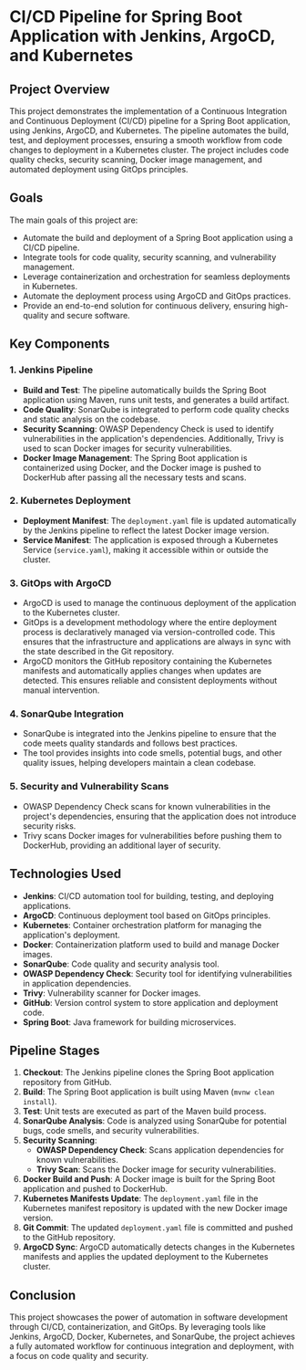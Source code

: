 # CI/CD Pipeline for Spring Boot Application with Jenkins, ArgoCD, and Kubernetes

## Project Overview

This project demonstrates the implementation of a Continuous Integration and Continuous Deployment (CI/CD) pipeline for a Spring Boot application, using Jenkins, ArgoCD, and Kubernetes. The pipeline automates the build, test, and deployment processes, ensuring a smooth workflow from code changes to deployment in a Kubernetes cluster. The project includes code quality checks, security scanning, Docker image management, and automated deployment using GitOps principles.

## Goals

The main goals of this project are:
- Automate the build and deployment of a Spring Boot application using a CI/CD pipeline.
- Integrate tools for code quality, security scanning, and vulnerability management.
- Leverage containerization and orchestration for seamless deployments in Kubernetes.
- Automate the deployment process using ArgoCD and GitOps practices.
- Provide an end-to-end solution for continuous delivery, ensuring high-quality and secure software.

## Key Components

### 1. **Jenkins Pipeline**
- **Build and Test**: The pipeline automatically builds the Spring Boot application using Maven, runs unit tests, and generates a build artifact.
- **Code Quality**: SonarQube is integrated to perform code quality checks and static analysis on the codebase.
- **Security Scanning**: OWASP Dependency Check is used to identify vulnerabilities in the application's dependencies. Additionally, Trivy is used to scan Docker images for security vulnerabilities.
- **Docker Image Management**: The Spring Boot application is containerized using Docker, and the Docker image is pushed to DockerHub after passing all the necessary tests and scans.

### 2. **Kubernetes Deployment**
- **Deployment Manifest**: The `deployment.yaml` file is updated automatically by the Jenkins pipeline to reflect the latest Docker image version.
- **Service Manifest**: The application is exposed through a Kubernetes Service (`service.yaml`), making it accessible within or outside the cluster.

### 3. **GitOps with ArgoCD**
- ArgoCD is used to manage the continuous deployment of the application to the Kubernetes cluster.
- GitOps is a development methodology where the entire deployment process is declaratively managed via version-controlled code. This ensures that the infrastructure and applications are always in sync with the state described in the Git repository.
- ArgoCD monitors the GitHub repository containing the Kubernetes manifests and automatically applies changes when updates are detected. This ensures reliable and consistent deployments without manual intervention.

### 4. **SonarQube Integration**
- SonarQube is integrated into the Jenkins pipeline to ensure that the code meets quality standards and follows best practices.
- The tool provides insights into code smells, potential bugs, and other quality issues, helping developers maintain a clean codebase.

### 5. **Security and Vulnerability Scans**
- OWASP Dependency Check scans for known vulnerabilities in the project's dependencies, ensuring that the application does not introduce security risks.
- Trivy scans Docker images for vulnerabilities before pushing them to DockerHub, providing an additional layer of security.

## Technologies Used
- **Jenkins**: CI/CD automation tool for building, testing, and deploying applications.
- **ArgoCD**: Continuous deployment tool based on GitOps principles.
- **Kubernetes**: Container orchestration platform for managing the application's deployment.
- **Docker**: Containerization platform used to build and manage Docker images.
- **SonarQube**: Code quality and security analysis tool.
- **OWASP Dependency Check**: Security tool for identifying vulnerabilities in application dependencies.
- **Trivy**: Vulnerability scanner for Docker images.
- **GitHub**: Version control system to store application and deployment code.
- **Spring Boot**: Java framework for building microservices.

## Pipeline Stages

1. **Checkout**: The Jenkins pipeline clones the Spring Boot application repository from GitHub.
2. **Build**: The Spring Boot application is built using Maven (`mvnw clean install`).
3. **Test**: Unit tests are executed as part of the Maven build process.
4. **SonarQube Analysis**: Code is analyzed using SonarQube for potential bugs, code smells, and security vulnerabilities.
5. **Security Scanning**:
   - **OWASP Dependency Check**: Scans application dependencies for known vulnerabilities.
   - **Trivy Scan**: Scans the Docker image for security vulnerabilities.
6. **Docker Build and Push**: A Docker image is built for the Spring Boot application and pushed to DockerHub.
7. **Kubernetes Manifests Update**: The `deployment.yaml` file in the Kubernetes manifest repository is updated with the new Docker image version.
8. **Git Commit**: The updated `deployment.yaml` file is committed and pushed to the GitHub repository.
9. **ArgoCD Sync**: ArgoCD automatically detects changes in the Kubernetes manifests and applies the updated deployment to the Kubernetes cluster.

## Conclusion

This project showcases the power of automation in software development through CI/CD, containerization, and GitOps. By leveraging tools like Jenkins, ArgoCD, Docker, Kubernetes, and SonarQube, the project achieves a fully automated workflow for continuous integration and deployment, with a focus on code quality and security.
